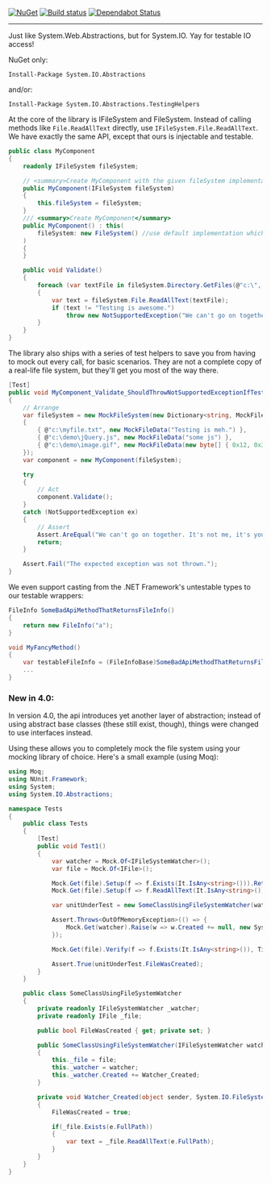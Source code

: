[![NuGet](https://img.shields.io/nuget/v/System.IO.Abstractions.svg)](https://www.nuget.org/packages/System.IO.Abstractions)
[![Build status](https://ci.appveyor.com/api/projects/status/em172apw1v5k70vq/branch/master?svg=true)](https://ci.appveyor.com/project/tathamoddie/system-io-abstractions/branch/master) [![Dependabot Status](https://api.dependabot.com/badges/status?host=github&repo=System-IO-Abstractions/System.IO.Abstractions)](https://dependabot.com)

---

Just like System.Web.Abstractions, but for System.IO. Yay for testable IO access!

NuGet only:

    Install-Package System.IO.Abstractions

and/or:

    Install-Package System.IO.Abstractions.TestingHelpers

At the core of the library is IFileSystem and FileSystem. Instead of calling methods like `File.ReadAllText` directly, use `IFileSystem.File.ReadAllText`. We have exactly the same API, except that ours is injectable and testable.

```csharp
public class MyComponent
{
    readonly IFileSystem fileSystem;

    // <summary>Create MyComponent with the given fileSystem implementation</summary>
    public MyComponent(IFileSystem fileSystem)
    {
        this.fileSystem = fileSystem;
    }
    /// <summary>Create MyComponent</summary>
    public MyComponent() : this( 
        fileSystem: new FileSystem() //use default implementation which calls System.IO
    ) 
    {
    }

    public void Validate()
    {
        foreach (var textFile in fileSystem.Directory.GetFiles(@"c:\", "*.txt", SearchOption.TopDirectoryOnly))
        {
            var text = fileSystem.File.ReadAllText(textFile);
            if (text != "Testing is awesome.")
                throw new NotSupportedException("We can't go on together. It's not me, it's you.");
        }
    }
}
```

The library also ships with a series of test helpers to save you from having to mock out every call, for basic scenarios. They are not a complete copy of a real-life file system, but they'll get you most of the way there.

```csharp
[Test]
public void MyComponent_Validate_ShouldThrowNotSupportedExceptionIfTestingIsNotAwesome()
{
    // Arrange
    var fileSystem = new MockFileSystem(new Dictionary<string, MockFileData>
    {
        { @"c:\myfile.txt", new MockFileData("Testing is meh.") },
        { @"c:\demo\jQuery.js", new MockFileData("some js") },
        { @"c:\demo\image.gif", new MockFileData(new byte[] { 0x12, 0x34, 0x56, 0xd2 }) }
    });
    var component = new MyComponent(fileSystem);

    try
    {
        // Act
        component.Validate();
    }
    catch (NotSupportedException ex)
    {
        // Assert
        Assert.AreEqual("We can't go on together. It's not me, it's you.", ex.Message);
        return;
    }

    Assert.Fail("The expected exception was not thrown.");
}
```
We even support casting from the .NET Framework's untestable types to our testable wrappers:

```csharp
FileInfo SomeBadApiMethodThatReturnsFileInfo()
{
    return new FileInfo("a");
}

void MyFancyMethod()
{
    var testableFileInfo = (FileInfoBase)SomeBadApiMethodThatReturnsFileInfo();
    ...
}
```

### New in 4.0:
In version 4.0, the api introduces yet another layer of abstraction; instead of using abstract base classes (these  still exist, though), things were changed to use interfaces instead.

Using these allows you to completely mock the file system using your mocking library of choice. Here's a small example (using Moq):

```csharp
using Moq;
using NUnit.Framework;
using System;
using System.IO.Abstractions;

namespace Tests
{
    public class Tests
    {
        [Test]
        public void Test1()
        {
            var watcher = Mock.Of<IFileSystemWatcher>();
            var file = Mock.Of<IFile>();

            Mock.Get(file).Setup(f => f.Exists(It.IsAny<string>())).Returns(true);
            Mock.Get(file).Setup(f => f.ReadAllText(It.IsAny<string>())).Throws<OutOfMemoryException>();

            var unitUnderTest = new SomeClassUsingFileSystemWatcher(watcher, file);

            Assert.Throws<OutOfMemoryException>(() => {
                Mock.Get(watcher).Raise(w => w.Created += null, new System.IO.FileSystemEventArgs(System.IO.WatcherChangeTypes.Created, @"C:\Some\Directory", "Some.File"));
            });

            Mock.Get(file).Verify(f => f.Exists(It.IsAny<string>()), Times.Once);

            Assert.True(unitUnderTest.FileWasCreated);
        }
    }

    public class SomeClassUsingFileSystemWatcher
    {
        private readonly IFileSystemWatcher _watcher;
        private readonly IFile _file;

        public bool FileWasCreated { get; private set; }

        public SomeClassUsingFileSystemWatcher(IFileSystemWatcher watcher, IFile file)
        {
            this._file = file;
            this._watcher = watcher;
            this._watcher.Created += Watcher_Created;
        }

        private void Watcher_Created(object sender, System.IO.FileSystemEventArgs e)
        {
            FileWasCreated = true;

            if(_file.Exists(e.FullPath))
            {
                var text = _file.ReadAllText(e.FullPath);
            }
        }
    }
}

```